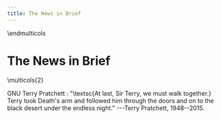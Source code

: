 ```yaml
---
title: The News in Brief
---
```


\endmulticols

The News in Brief
=================

\multicols{2}

GNU Terry Pratchett
:    "\textsc{At last, Sir Terry, we must walk together.}  Terry took
     Death's arm and followed him through the doors and on to the
     black desert under the endless night."
	 ---Terry Pratchett, 1948--2015.

